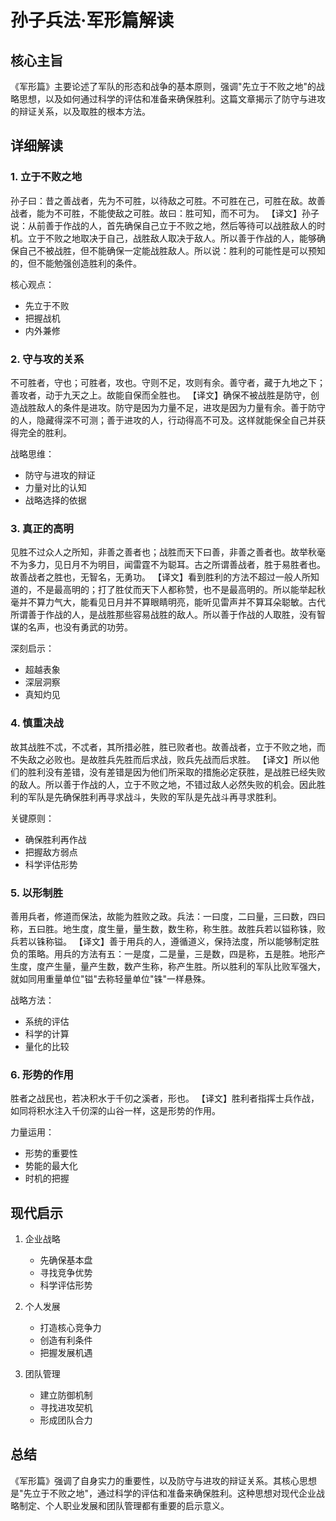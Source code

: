# 孙子兵法·军形篇解读

## 核心主旨
《军形篇》主要论述了军队的形态和战争的基本原则，强调"先立于不败之地"的战略思想，以及如何通过科学的评估和准备来确保胜利。这篇文章揭示了防守与进攻的辩证关系，以及取胜的根本方法。

## 详细解读

### 1. 立于不败之地
孙子曰：昔之善战者，先为不可胜，以待敌之可胜。不可胜在己，可胜在敌。故善战者，能为不可胜，不能使敌之可胜。故曰：胜可知，而不可为。
【译文】孙子说：从前善于作战的人，首先确保自己立于不败之地，然后等待可以战胜敌人的时机。立于不败之地取决于自己，战胜敌人取决于敌人。所以善于作战的人，能够确保自己不被战胜，但不能确保一定能战胜敌人。所以说：胜利的可能性是可以预知的，但不能勉强创造胜利的条件。

核心观点：
- 先立于不败
- 把握战机
- 内外兼修

### 2. 守与攻的关系
不可胜者，守也；可胜者，攻也。守则不足，攻则有余。善守者，藏于九地之下；善攻者，动于九天之上。故能自保而全胜也。
【译文】确保不被战胜是防守，创造战胜敌人的条件是进攻。防守是因为力量不足，进攻是因为力量有余。善于防守的人，隐藏得深不可测；善于进攻的人，行动得高不可及。这样就能保全自己并获得完全的胜利。

战略思维：
- 防守与进攻的辩证
- 力量对比的认知
- 战略选择的依据

### 3. 真正的高明
见胜不过众人之所知，非善之善者也；战胜而天下曰善，非善之善者也。故举秋毫不为多力，见日月不为明目，闻雷霆不为聪耳。古之所谓善战者，胜于易胜者也。故善战者之胜也，无智名，无勇功。
【译文】看到胜利的方法不超过一般人所知道的，不是最高明的；打了胜仗而天下人都称赞，也不是最高明的。所以能举起秋毫并不算力气大，能看见日月并不算眼睛明亮，能听见雷声并不算耳朵聪敏。古代所谓善于作战的人，是战胜那些容易战胜的敌人。所以善于作战的人取胜，没有智谋的名声，也没有勇武的功劳。

深刻启示：
- 超越表象
- 深层洞察
- 真知灼见

### 4. 慎重决战
故其战胜不忒，不忒者，其所措必胜，胜已败者也。故善战者，立于不败之地，而不失敌之必败也。是故胜兵先胜而后求战，败兵先战而后求胜。
【译文】所以他们的胜利没有差错，没有差错是因为他们所采取的措施必定获胜，是战胜已经失败的敌人。所以善于作战的人，立于不败之地，不错过敌人必然失败的机会。因此胜利的军队是先确保胜利再寻求战斗，失败的军队是先战斗再寻求胜利。

关键原则：
- 确保胜利再作战
- 把握敌方弱点
- 科学评估形势

### 5. 以形制胜
善用兵者，修道而保法，故能为胜败之政。兵法：一曰度，二曰量，三曰数，四曰称，五曰胜。地生度，度生量，量生数，数生称，称生胜。故胜兵若以镒称铢，败兵若以铢称镒。
【译文】善于用兵的人，遵循道义，保持法度，所以能够制定胜负的策略。用兵的方法有五：一是度，二是量，三是数，四是称，五是胜。地形产生度，度产生量，量产生数，数产生称，称产生胜。所以胜利的军队比败军强大，就如同用重量单位"镒"去称轻量单位"铢"一样悬殊。

战略方法：
- 系统的评估
- 科学的计算
- 量化的比较

### 6. 形势的作用
胜者之战民也，若决积水于千仞之溪者，形也。
【译文】胜利者指挥士兵作战，如同将积水注入千仞深的山谷一样，这是形势的作用。

力量运用：
- 形势的重要性
- 势能的最大化
- 时机的把握

## 现代启示

1. 企业战略
   - 先确保基本盘
   - 寻找竞争优势
   - 科学评估形势

2. 个人发展
   - 打造核心竞争力
   - 创造有利条件
   - 把握发展机遇

3. 团队管理
   - 建立防御机制
   - 寻找进攻契机
   - 形成团队合力

## 总结
《军形篇》强调了自身实力的重要性，以及防守与进攻的辩证关系。其核心思想是"先立于不败之地"，通过科学的评估和准备来确保胜利。这种思想对现代企业战略制定、个人职业发展和团队管理都有重要的启示意义。 